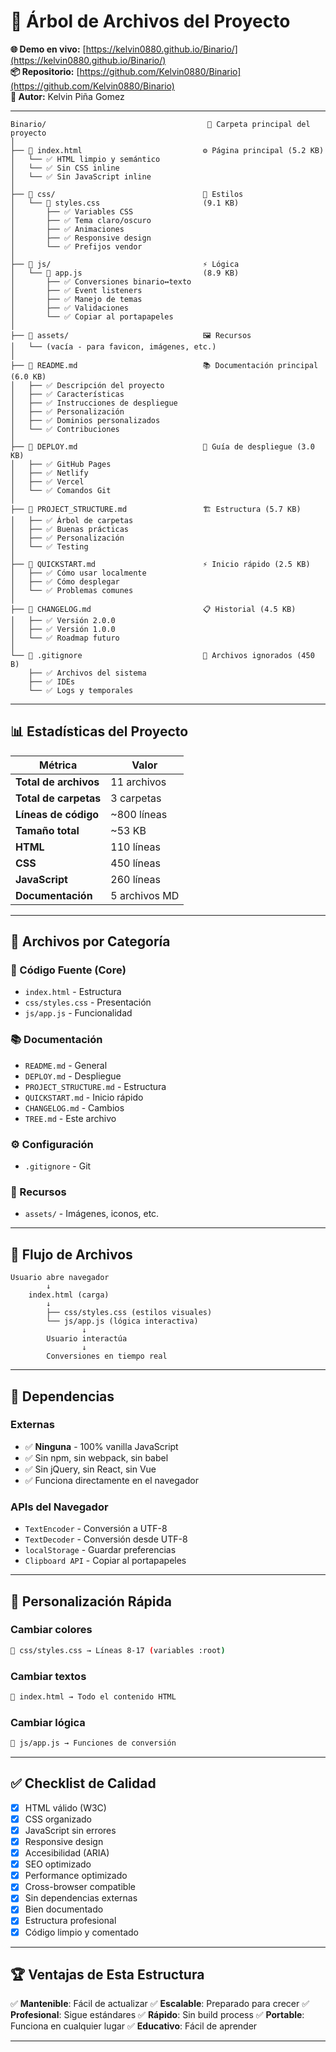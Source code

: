 # 🌳 Árbol de Archivos del Proyecto

**🌐 Demo en vivo:** [https://kelvin0880.github.io/Binario/](https://kelvin0880.github.io/Binario/)  
**📦 Repositorio:** [https://github.com/Kelvin0880/Binario](https://github.com/Kelvin0880/Binario)  
**👤 Autor:** Kelvin Piña Gomez

---

```
Binario/                                    📁 Carpeta principal del proyecto
│
├── 📄 index.html                           ⚙️ Página principal (5.2 KB)
│   └── ✅ HTML limpio y semántico
│   └── ✅ Sin CSS inline
│   └── ✅ Sin JavaScript inline
│
├── 📁 css/                                 🎨 Estilos
│   └── 📄 styles.css                       (9.1 KB)
│       ├── ✅ Variables CSS
│       ├── ✅ Tema claro/oscuro
│       ├── ✅ Animaciones
│       ├── ✅ Responsive design
│       └── ✅ Prefijos vendor
│
├── 📁 js/                                  ⚡ Lógica
│   └── 📄 app.js                           (8.9 KB)
│       ├── ✅ Conversiones binario↔texto
│       ├── ✅ Event listeners
│       ├── ✅ Manejo de temas
│       ├── ✅ Validaciones
│       └── ✅ Copiar al portapapeles
│
├── 📁 assets/                              🖼️ Recursos
│   └── (vacía - para favicon, imágenes, etc.)
│
├── 📄 README.md                            📚 Documentación principal (6.0 KB)
│   ├── ✅ Descripción del proyecto
│   ├── ✅ Características
│   ├── ✅ Instrucciones de despliegue
│   ├── ✅ Personalización
│   ├── ✅ Dominios personalizados
│   └── ✅ Contribuciones
│
├── 📄 DEPLOY.md                            🚀 Guía de despliegue (3.0 KB)
│   ├── ✅ GitHub Pages
│   ├── ✅ Netlify
│   ├── ✅ Vercel
│   └── ✅ Comandos Git
│
├── 📄 PROJECT_STRUCTURE.md                 🏗️ Estructura (5.7 KB)
│   ├── ✅ Árbol de carpetas
│   ├── ✅ Buenas prácticas
│   ├── ✅ Personalización
│   └── ✅ Testing
│
├── 📄 QUICKSTART.md                        ⚡ Inicio rápido (2.5 KB)
│   ├── ✅ Cómo usar localmente
│   ├── ✅ Cómo desplegar
│   └── ✅ Problemas comunes
│
├── 📄 CHANGELOG.md                         📋 Historial (4.5 KB)
│   ├── ✅ Versión 2.0.0
│   ├── ✅ Versión 1.0.0
│   └── ✅ Roadmap futuro
│
└── 📄 .gitignore                           🚫 Archivos ignorados (450 B)
    ├── ✅ Archivos del sistema
    ├── ✅ IDEs
    └── ✅ Logs y temporales
```

---

## 📊 Estadísticas del Proyecto

| Métrica | Valor |
|---------|-------|
| **Total de archivos** | 11 archivos |
| **Total de carpetas** | 3 carpetas |
| **Líneas de código** | ~800 líneas |
| **Tamaño total** | ~53 KB |
| **HTML** | 110 líneas |
| **CSS** | 450 líneas |
| **JavaScript** | 260 líneas |
| **Documentación** | 5 archivos MD |

---

## 🎯 Archivos por Categoría

### 🔧 Código Fuente (Core)
- `index.html` - Estructura
- `css/styles.css` - Presentación
- `js/app.js` - Funcionalidad

### 📚 Documentación
- `README.md` - General
- `DEPLOY.md` - Despliegue
- `PROJECT_STRUCTURE.md` - Estructura
- `QUICKSTART.md` - Inicio rápido
- `CHANGELOG.md` - Cambios
- `TREE.md` - Este archivo

### ⚙️ Configuración
- `.gitignore` - Git

### 📁 Recursos
- `assets/` - Imágenes, iconos, etc.

---

## 🚀 Flujo de Archivos

```
Usuario abre navegador
        ↓
    index.html (carga)
        ↓
        ├── css/styles.css (estilos visuales)
        └── js/app.js (lógica interactiva)
                ↓
        Usuario interactúa
                ↓
        Conversiones en tiempo real
```

---

## 📝 Dependencias

### Externas
- ✅ **Ninguna** - 100% vanilla JavaScript
- ✅ Sin npm, sin webpack, sin babel
- ✅ Sin jQuery, sin React, sin Vue
- ✅ Funciona directamente en el navegador

### APIs del Navegador
- `TextEncoder` - Conversión a UTF-8
- `TextDecoder` - Conversión desde UTF-8
- `localStorage` - Guardar preferencias
- `Clipboard API` - Copiar al portapapeles

---

## 🎨 Personalización Rápida

### Cambiar colores
```bash
📄 css/styles.css → Líneas 8-17 (variables :root)
```

### Cambiar textos
```bash
📄 index.html → Todo el contenido HTML
```

### Cambiar lógica
```bash
📄 js/app.js → Funciones de conversión
```

---

## ✅ Checklist de Calidad

- [x] HTML válido (W3C)
- [x] CSS organizado
- [x] JavaScript sin errores
- [x] Responsive design
- [x] Accesibilidad (ARIA)
- [x] SEO optimizado
- [x] Performance optimizado
- [x] Cross-browser compatible
- [x] Sin dependencias externas
- [x] Bien documentado
- [x] Estructura profesional
- [x] Código limpio y comentado

---

## 🏆 Ventajas de Esta Estructura

✅ **Mantenible**: Fácil de actualizar
✅ **Escalable**: Preparado para crecer
✅ **Profesional**: Sigue estándares
✅ **Rápido**: Sin build process
✅ **Portable**: Funciona en cualquier lugar
✅ **Educativo**: Fácil de aprender

---


